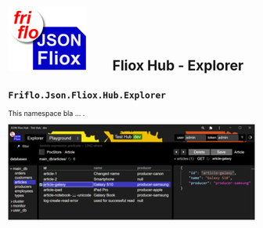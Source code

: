 

# ![logo](../../docs/images/Json-Fliox.svg)        **Fliox Hub - Explorer**



## **`Friflo.Json.Fliox.Hub.Explorer`**

This namespace bla ... .  

![Fliox Hub Explorer - screenshot](../../docs/images/Fliox-Hub-Explorer.png) 